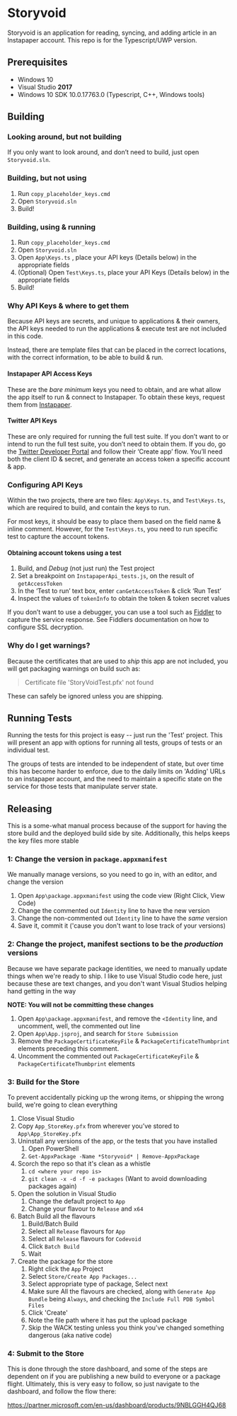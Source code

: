 Storyvoid
=========
Storyvoid is an application for reading, syncing, and adding article in an
Instapaper account. This repo is for the Typescript/UWP version.

## Prerequisites
- Windows 10
- Visual Studio **2017**
- Windows 10 SDK 10.0.17763.0 (Typescript, C++, Windows tools)

## Building
### Looking around, but not building
If you only want to look around, and don’t need to build, just open
`Storyvoid.sln`.

### Building, but not using
1. Run `copy_placeholder_keys.cmd`
2. Open `Storyvoid.sln`
3. Build!

### Building, using & running
1. Run `copy_placeholder_keys.cmd`
2. Open `Storyvoid.sln`
3. Open `App\Keys.ts` , place your API keys (Details below) in the appropriate
   fields
4. (Optional) Open `Test\Keys.ts`, place your API Keys (Details below) in the
   appropriate fields
5. Build!

### Why API Keys & where to get them
Because API keys are secrets, and unique to applications & their owners, the API
keys needed to run the applications & execute test are not included in this
code.

Instead, there are template files that can be placed in the correct locations,
with the correct information, to be able to build & run.

#### Instapaper API Access Keys
These are the *bare minimum* keys you need to obtain, and are what allow the app
itself to run & connect to Instapaper. To obtain these keys, request them from
[Instapaper](https://www.instapaper.com/main/request_oauth_consumer_token).

#### Twitter API Keys
These are only required for running the full test suite. If you don’t want to or
intend to run the full test suite, you don’t need to obtain them. If you do, go
the [Twitter Developer
Portal](https://developer.twitter.com/en/docs/developer-portal/overview) and
follow their ‘Create app’ flow. You’ll need both the client ID & secret, and
generate an access token a specific account & app.

### Configuring API Keys
Within the two projects, there are two files: `App\Keys.ts`, and `Test\Keys.ts`,
which are required to build, and contain the keys to run. 

For most keys, it should be easy to place them based on the field name & inline
comment. However, for the `Test\Keys.ts`, you need to run specific test to
capture the account tokens.

#### Obtaining account tokens using a test
1. Build, and *Debug* (not just run) the Test project
2. Set a breakpoint on `InstapaperApi_tests.js`, on the result of
   `getAccessToken`
3. In the ‘Test to run’ text box, enter `canGetAccessToken` & click ‘Run Test’
4. Inspect the values of `tokenInfo` to obtain the token & token secret values

If you don’t want to use a debugger, you can use a tool such as
[Fiddler](https://www.telerik.com/fiddler) to capture the service response. See
Fiddlers documentation on how to configure SSL decryption. 

### Why do I get warnings?
Because the certificates that are used to *ship* this app are not included, you
will get packaging warnings on build such as:
> Certificate file 'StoryVoidTest.pfx' not found

These can safely be ignored unless you are shipping.

## Running Tests
Running the tests for this project is easy -- just run the 'Test' project. This
will present an app with options for running all tests, groups of tests or
an individual test.

The groups of tests are intended to be independent of state, but over time this
has become harder to enforce, due to the daily limits on 'Adding' URLs to an
instapaper account, and the need to maintain a specific state on the service for
those tests that manipulate server state.

## Releasing
This is a some-what manual process because of the support for having the store
build and the deployed build side by site. Additionally, this helps keeps the
key files more stable

### 1: Change the version in `package.appxmanifest`
We manually manage versions, so you need to go in, with an editor, and change
the version

1. Open `App\package.appxmanifest` using the code view (Right Click, View Code)
2. Change the commented out `Identity` line to have the new version
3. Change the non-commented out `Identity` line to have the *same* version
4. Save it, commit it ('cause you don't want to lose track of your versions)

### 2: Change the project, manifest sections to be the *production* versions
Because we have separate package identities, we need to manually update things
when we're ready to ship. I like to use Visual Studio code here, just because
these are text changes, and you don't want Visual Studios helping hand getting
in the way

**NOTE: You will not be committing these changes**

1. Open `App\package.appxmanifest`, and remove the `<Identity` line, and
   uncomment, well, the commented out line
2. Open `App\App.jsproj`, and search for `Store Submission`
3. Remove the `PackageCertificateKeyFile` & `PackageCertificateThumbprint`
   elements preceding this comment.
4. Uncomment the commented out `PackageCertificateKeyFile` &
   `PackageCertificateThumbprint` elements

### 3: Build for the Store
To prevent accidentally picking up the wrong items, or shipping the wrong build,
we're going to clean everything

1. Close Visual Studio
2. Copy `App_StoreKey.pfx` from wherever you’ve stored to `App\App_StoreKey.pfx`
3. Uninstall any versions of the app, or the tests that you have installed
   1. Open PowerShell
   2. `Get-AppxPackage -Name *Storyvoid* | Remove-AppxPackage`
4. Scorch the repo so that it's clean as a whistle
   1. `cd <where your repo is>`
   2. `git clean -x -d -f -e packages` (Want to avoid downloading packages
      again)
5. Open the solution in Visual Studio
   1. Change the default project to `App`
   2. Change your flavour to `Release` and `x64`
6. Batch Build all the flavours
   1. Build/Batch Build
   2. Select all `Release` flavours for `App`
   3. Select all `Release` flavours for `Codevoid`
   4. Click `Batch Build`
   5. Wait
7. Create the package for the store
   1. Right click the `App` Project
   2. Select `Store/Create App Packages...`
   3. Select appropriate type of package, Select next
   4. Make sure All the flavours are checked, along with `Generate App Bundle`
      being `Always`, and checking the `Include Full PDB Symbol Files`
   5. Click 'Create'
   6. Note the file path where it has put the upload package
   7. Skip the WACK testing unless you think you've changed something dangerous
      (aka native code)

### 4: Submit to the Store
This is done through the store dashboard, and some of the steps are dependent on
if you are publishing a new build to everyone or a package flight. Ultimately,
this is very easy to follow, so just navigate to the dashboard, and follow the
flow there:

https://partner.microsoft.com/en-us/dashboard/products/9NBLGGH4QJ68